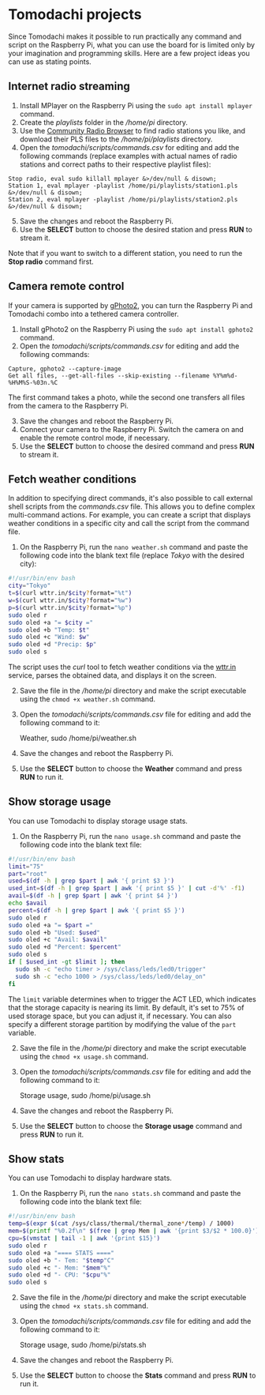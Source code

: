 # Tomodachi projects

Since Tomodachi makes it possible to run practically any command and script on the Raspberry Pi, what you can use the board for is limited only by your imagination and programming skills. Here are a few project ideas you can use as stating points.

## Internet radio streaming

1. Install MPlayer on the Raspberry Pi using the `sudo apt install mplayer` command.
2. Create the _playlists_ folder in the _/home/pi_ directory.
3. Use the [Community Radio Browser](https://www.radio-browser.info/) to find radio stations you like, and download their PLS files to the _/home/pi/playlists_ directory.
4. Open the _tomodachi/scripts/commands.csv_ for editing and add the following commands (replace examples with actual names of radio stations and correct paths to their respective playlist files):

```
Stop radio, eval sudo killall mplayer &>/dev/null & disown;
Station 1, eval mplayer -playlist /home/pi/playlists/station1.pls &>/dev/null & disown;
Station 2, eval mplayer -playlist /home/pi/playlists/station2.pls &>/dev/null & disown;
```

5. Save the changes and reboot the Raspberry Pi.
6. Use the **SELECT** button to choose the desired station and press **RUN** to stream it.

Note that if you want to switch to a different station, you need to run the **Stop radio** command first.

## Camera remote control

If your camera is supported by [gPhoto2](http://gphoto.org/), you can turn the Raspberry Pi and Tomodachi combo into a tethered camera controller.

1. Install gPhoto2 on the Raspberry Pi using the `sudo apt install gphoto2` command.
2. Open the _tomodachi/scripts/commands.csv_ for editing and add the following commands:

```
Capture, gphoto2 --capture-image
Get all files, --get-all-files --skip-existing --filename %Y%m%d-%H%M%S-%03n.%C
```

The first command takes a photo, while the second one transfers all files from the camera to the Raspberry Pi.

3. Save the changes and reboot the Raspberry Pi.
4. Connect your camera to the Raspberry Pi. Switch the camera on and enable the remote control mode, if necessary.
5. Use the **SELECT** button to choose the desired command and press **RUN** to stream it.

## Fetch weather conditions

In addition to specifying direct commands, it's also possible to call external shell scripts from the _commands.csv_ file. This allows you to define complex multi-command actions. For example, you can create a script that displays weather conditions in a specific city and call the script from the command file.

1. On the Raspberry Pi, run the `nano weather.sh` command and paste the following code into the blank text file (replace _Tokyo_ with the desired city):

```bash
#!/usr/bin/env bash
city="Tokyo"
t=$(curl wttr.in/$city?format="%t")
w=$(curl wttr.in/$city?format="%w")
p=$(curl wttr.in/$city?format="%p")
sudo oled r
sudo oled +a "= $city ="
sudo oled +b "Temp: $t"
sudo oled +c "Wind: $w"
sudo oled +d "Precip: $p"
sudo oled s
```

The script uses the _curl_ tool to fetch weather conditions via the [wttr.in](https://wttr.in/) service, parses the obtained data, and displays it on the screen.

2. Save the file in the _/home/pi_ directory and make the script executable using the `chmod +x weather.sh` command.
3. Open the _tomodachi/scripts/commands.csv_ file for editing and add the following command to it:

    Weather, sudo /home/pi/weather.sh

4. Save the changes and reboot the Raspberry Pi.
5. Use the **SELECT** button to choose the **Weather** command and press **RUN** to run it.

## Show storage usage

You can use Tomodachi to display storage usage stats.

1. On the Raspberry Pi, run the `nano usage.sh` command and paste the following code into the blank text file:

```bash
#!/usr/bin/env bash
limit="75"
part="root"
used=$(df -h | grep $part | awk '{ print $3 }')
used_int=$(df -h | grep $part | awk '{ print $5 }' | cut -d'%' -f1)
avail=$(df -h | grep $part | awk '{ print $4 }')
echo $avail
percent=$(df -h | grep $part | awk '{ print $5 }')
sudo oled r
sudo oled +a "= $part ="
sudo oled +b "Used: $used"
sudo oled +c "Avail: $avail"
sudo oled +d "Percent: $percent"
sudo oled s
if [ $used_int -gt $limit ]; then
  sudo sh -c "echo timer > /sys/class/leds/led0/trigger"
  sudo sh -c "echo 1000 > /sys/class/leds/led0/delay_on"
fi
```

The `limit` variable determines when to trigger the ACT LED, which indicates that the storage capacity is nearing its limit. By default, it's set to 75% of used storage space, but you can adjust it, if necessary. You can also specify a different storage partition by modifying the value of the `part` variable.

2. Save the file in the _/home/pi_ directory and make the script executable using the `chmod +x usage.sh` command.
3. Open the _tomodachi/scripts/commands.csv_ file for editing and add the following command to it:

    Storage usage, sudo /home/pi/usage.sh

4. Save the changes and reboot the Raspberry Pi.
5. Use the **SELECT** button to choose the **Storage usage** command and press **RUN** to run it.

## Show stats

You can use Tomodachi to display hardware stats.

1. On the Raspberry Pi, run the `nano stats.sh` command and paste the following code into the blank text file:

```bash
#!/usr/bin/env bash
temp=$(expr $(cat /sys/class/thermal/thermal_zone*/temp) / 1000)
mem=$(printf "%0.2f\n" $(free | grep Mem | awk '{print $3/$2 * 100.0}'))
cpu=$(vmstat | tail -1 | awk '{print $15}')
sudo oled r
sudo oled +a "==== STATS ===="
sudo oled +b "- Tem: "$temp"C"
sudo oled +c "- Mem: "$mem"%"
sudo oled +d "- CPU: "$cpu"%"
sudo oled s
```

2. Save the file in the _/home/pi_ directory and make the script executable using the `chmod +x stats.sh` command.
3. Open the _tomodachi/scripts/commands.csv_ file for editing and add the following command to it:

    Storage usage, sudo /home/pi/stats.sh

4. Save the changes and reboot the Raspberry Pi.
5. Use the **SELECT** button to choose the **Stats** command and press **RUN** to run it.